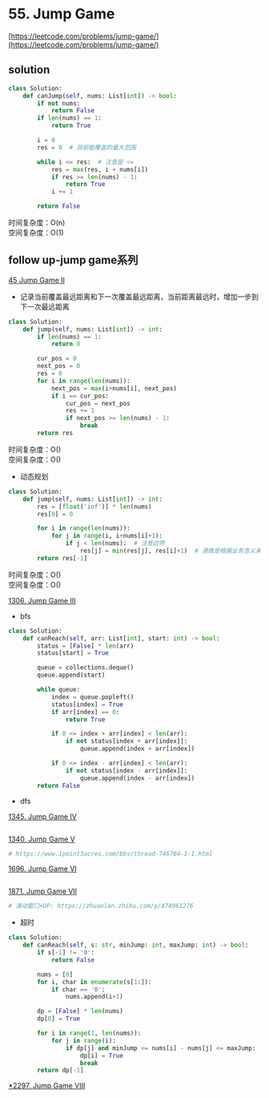 # 55. Jump Game

[https://leetcode.com/problems/jump-game/](https://leetcode.com/problems/jump-game/)

## solution

```python
class Solution:
    def canJump(self, nums: List[int]) -> bool:
        if not nums:
            return False
        if len(nums) == 1:
            return True

        i = 0
        res = 0  # 目前能覆盖的最大范围

        while i <= res:  # 注意是 <=
            res = max(res, i + nums[i])
            if res >= len(nums) - 1:
                return True
            i += 1

        return False
```

时间复杂度：O(n) <br>
空间复杂度：O(1)

## follow up-jump game系列

[45 Jump Game II](https://leetcode.com/problems/jump-game-ii/)

- 记录当前覆盖最远距离和下一次覆盖最远距离，当前距离最远时，增加一步到下一次最远距离

```python
class Solution:
    def jump(self, nums: List[int]) -> int:
        if len(nums) == 1:
            return 0

        cur_pos = 0
        next_pos = 0
        res = 0
        for i in range(len(nums)):
            next_pos = max(i+nums[i], next_pos)
            if i == cur_pos:
                cur_pos = next_pos
                res += 1
                if next_pos >= len(nums) - 1:
                    break
        return res
```

时间复杂度：O() <br>
空间复杂度：O()

- 动态规划

```python
class Solution:
    def jump(self, nums: List[int]) -> int:
        res = [float('inf')] * len(nums)
        res[0] = 0

        for i in range(len(nums)):
            for j in range(i, i+nums[i]+1):
                if j < len(nums):  # 注意边界
                    res[j] = min(res[j], res[i]+1)  # 递推是根据业务含义来的
        return res[-1]
```

时间复杂度：O() <br>
空间复杂度：O()

[1306. Jump Game III](https://leetcode.com/problems/jump-game-iii/description/)

- bfs

```python
class Solution:
    def canReach(self, arr: List[int], start: int) -> bool:
        status = [False] * len(arr)
        status[start] = True

        queue = collections.deque()
        queue.append(start)

        while queue:
            index = queue.popleft()
            status[index] = True
            if arr[index] == 0:
                return True

            if 0 <= index + arr[index] < len(arr):
                if not status[index + arr[index]]:
                    queue.append(index + arr[index])

            if 0 <= index - arr[index] < len(arr):
                if not status[index - arr[index]]:
                    queue.append(index - arr[index])
        return False
```

- dfs

[1345. Jump Game IV](https://leetcode.com/problems/jump-game-iv/description/)

```python

```

[1340. Jump Game V](https://leetcode.com/problems/jump-game-v/description/)

```python
# https://www.1point3acres.com/bbs/thread-746704-1-1.html

```

[1696. Jump Game VI](https://leetcode.com/problems/jump-game-vi/description/)

```python

```

[1871. Jump Game VII](https://leetcode.com/problems/jump-game-vii/description/)

```python
# 滑动窗口+DP: https://zhuanlan.zhihu.com/p/474961276

```

- 超时

```python
class Solution:
    def canReach(self, s: str, minJump: int, maxJump: int) -> bool:
        if s[-1] != '0':
            return False

        nums = [0]
        for i, char in enumerate(s[1:]):
            if char == '0':
                nums.append(i+1)

        dp = [False] * len(nums)
        dp[0] = True

        for i in range(1, len(nums)):
            for j in range(i):
                if dp[j] and minJump <= nums[i] - nums[j] <= maxJump:
                    dp[i] = True
                    break
        return dp[-1]
```

[\*2297. Jump Game VIII](https://leetcode.com/problems/jump-game-viii/description/)

```python

```

